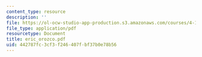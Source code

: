 ```yaml
---
content_type: resource
description: ''
file: https://ol-ocw-studio-app-production.s3.amazonaws.com/courses/4-107-march-portfolio-seminar-fall-2003/442787fc3cf3f246407fbf37b0e78b56_eric_orozco.pdf
file_type: application/pdf
resourcetype: Document
title: eric_orozco.pdf
uid: 442787fc-3cf3-f246-407f-bf37b0e78b56
---
```

